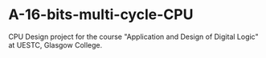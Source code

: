 # A-16-bits-multi-cycle-CPU
CPU Design project for the course "Application and Design of Digital Logic" at UESTC, Glasgow College.
